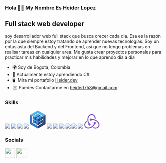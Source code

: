 ### Hola 👋🏻 My Nombre Es Heider Lopez
 
Full stack web developer
-----------------------------
soy desarrollador web full stack que busca crecer cada dia. Esa es la razón por la que siempre estoy tratando de aprender nuevas tecnologías. Soy un entusiasta del Backend y del Frontend, asi que no tengo problemas en realisar tareas en cualquier area. Me gusta crear proyectos personales para practicar mis habilidades y mejorar en lo que aprendo dia a dia

*   🌍  Soy de Bogota, Colombia
*   🌱  Actualmente estoy aprendiendo C#
*   🖥️  Mira mi portafolio [Heider.dev](https://portafolio-pebody.vercel.app/)
*   ✉️  Puedes Contactarme en [heiderl753@gmail.com](mailto:heiderl753@gmail.com)

### Skills
<p align="left">
<a href="https://developer.mozilla.org/en-US/docs/Web/JavaScript" target="_blank" rel="noreferrer"><img src ="http://3con14.biz/code/_data/js/intro/js-logo.png" width="50" /></a>
<a href="https://www.typescriptlang.org/" target="_blank" rel="noreferrer"><img src="https://raw.githubusercontent.com/remojansen/logo.ts/master/ts.jpg" width="50" /></a>
<a href="https://www.python.org/" target="_blank" rel="noreferrer"><img src="https://github.com/jalbertsr/logo-badge-images/blob/master/img/rsz_python.png" width="50" /></a>
<a href="https://nodejs.org/en/" target="_blank" rel="noreferrer"><img src="https://raw.githubusercontent.com/danielcranney/readme-generator/main/public/icons/skills/nodejs-colored.svg" width="50" /></a>
<a href="https://sequelize.org" target="_blank" rel="noreferrer"><img src="https://github.com/sequelize/sequelize/blob/main/logo.svg" width="50" /></a>
<a href="https://www.postgresql.org/" target="_blank" rel="noreferrer"><img src="https://github.com/jalbertsr/logo-badge-images/blob/master/img/rsz_postgresql.png" width="50" /></a>
<a href="http://expressjs.com/" target="_blank" rel="noreferrer"><img src="https://raw.githubusercontent.com/danielcranney/readme-generator/main/public/icons/skills/express-colored.svg" width="50" /></a>
<a href="https://developer.mozilla.org/en-US/docs/Glossary/HTML5" target="_blank" rel="noreferrer"><img src="https://raw.githubusercontent.com/danielcranney/readme-generator/main/public/icons/skills/css3-colored.svg" width="50" /></a>
<a href="https://www.w3.org/TR/CSS/#css" target="_blank" rel="noreferrer"><img src="https://raw.githubusercontent.com/danielcranney/readme-generator/main/public/icons/skills/html5-colored.svg" width="50" /></a>
<a href="https://tailwindcss.com/" target="_blank" rel="noreferrer"><img src="https://raw.githubusercontent.com/danielcranney/readme-generator/main/public/icons/skills/tailwindcss-colored.svg" width="50" /></a>
<a href="https://reactjs.org/" target="_blank" rel="noreferrer"><img src="https://raw.githubusercontent.com/danielcranney/readme-generator/main/public/icons/skills/react-colored.svg" width="50" /></a>
<a href="http://redux.js.org" target="_blank" rel="noreferrer"><img src="https://github.com/MarioTerron/logo-images/blob/master/logos/redux.png" width="50" /></a>
</p>

### Socials
<p align="left"> 
<a href="https://www.linkedin.com/in/heider-lopez-b71a09217/" target="_blank" rel="noreferrer"><img src="https://raw.githubusercontent.com/danielcranney/readme-generator/main/public/icons/socials/linkedin.svg" width="32" height="32" /></a>
<a href="https://github.com/Pebody-h" target="_blank" rel="noreferrer"><img src="https://raw.githubusercontent.com/danielcranney/readme-generator/main/public/icons/socials/github.svg" width="32" height="32" /></a>
